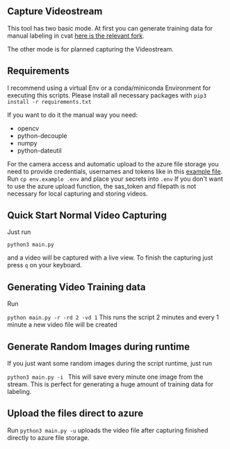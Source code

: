 ## Capture Videostream

This tool has two basic mode. At first you can generate training data for manual labeling in cvat [here is the relevant fork](https://github.com/jul095/cvat).

The other mode is for planned capturing the Videostream.

## Requirements
I recommend using a virtual Env or a conda/miniconda Environment for executing this scripts.
Please install all necessary packages with 
```pip3 install -r requirements.txt```

If you want to do it the manual way you need: 
- opencv
- python-decouple
- numpy
- python-dateutil

For the camera access and automatic upload to the azure file storage you need to provide credentials, usernames and tokens
like in this [example file](env.example). Run `cp env.example .env` and place your secrets into `.env`
If you don't want to use the azure upload function, the sas_token and filepath is not necessary for local capturing and storing videos.

## Quick Start Normal Video Capturing

Just run 

```python3 main.py```

and a video will be captured with a live view. To finish the capturing just press `q` on your keyboard. 

## Generating Video Training data

Run 

```python main.py -r -rd 2 -vd 1```
This runs the script 2 minutes and every 1 minute a new video file will be created

## Generate Random Images during runtime
If you just want some random images during the script runtime, just run  

```python3 main.py -i ```
This will save every minute one image from the stream. This is perfect for generating a huge amount of training data for labeling.

## Upload the files direct to azure
Run ```python3 main.py -u``` uploads the video file after capturing finished directly to azure file storage.



